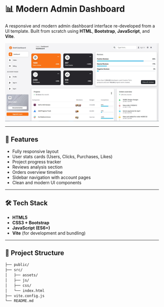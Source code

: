 # 📊 Modern Admin Dashboard

A responsive and modern admin dashboard interface re-developed from a UI template. Built from scratch using **HTML**, **Bootstrap**, **JavaScript**, and **Vite**.

![Dashboard Screenshot](/public/assets/preview.jpg)

---

## 🚀 Features

- Fully responsive layout
- User stats cards (Users, Clicks, Purchases, Likes)
- Project progress tracker
- Reviews analysis section
- Orders overview timeline
- Sidebar navigation with account pages
- Clean and modern UI components

---

## 🛠️ Tech Stack

- **HTML5**
- **CSS3 + Bootstrap**
- **JavaScript (ES6+)**
- **Vite** (for development and bundling)

---

## 📁 Project Structure

```bash
├── public/
├── src/
│   ├── assets/
│   ├── js/
│   ├── css/
│   └── index.html
├── vite.config.js
└── README.md

